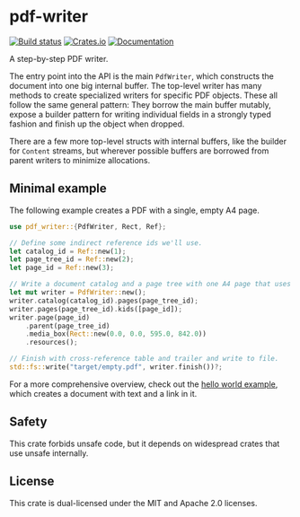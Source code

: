 # pdf-writer
[![Build status](https://github.com/typst/pdf-writer/workflows/Continuous%20integration/badge.svg)](https://github.com/typst/pdf-writer/actions)
[![Crates.io](https://img.shields.io/crates/v/pdf-writer.svg)](https://crates.io/crates/pdf-writer)
[![Documentation](https://docs.rs/pdf-writer/badge.svg)](https://docs.rs/pdf-writer)

A step-by-step PDF writer.

The entry point into the API is the main `PdfWriter`, which constructs the
document into one big internal buffer. The top-level writer has many methods to
create specialized writers for specific PDF objects. These all follow the same
general pattern: They borrow the main buffer mutably, expose a builder pattern
for writing individual fields in a strongly typed fashion and finish up the
object when dropped.

There are a few more top-level structs with internal buffers, like the builder
for `Content` streams, but wherever possible buffers are borrowed from parent
writers to minimize allocations.

## Minimal example
The following example creates a PDF with a single, empty A4 page.

```rust
use pdf_writer::{PdfWriter, Rect, Ref};

// Define some indirect reference ids we'll use.
let catalog_id = Ref::new(1);
let page_tree_id = Ref::new(2);
let page_id = Ref::new(3);

// Write a document catalog and a page tree with one A4 page that uses no resources.
let mut writer = PdfWriter::new();
writer.catalog(catalog_id).pages(page_tree_id);
writer.pages(page_tree_id).kids([page_id]);
writer.page(page_id)
    .parent(page_tree_id)
    .media_box(Rect::new(0.0, 0.0, 595.0, 842.0))
    .resources();

// Finish with cross-reference table and trailer and write to file.
std::fs::write("target/empty.pdf", writer.finish())?;
```

For a more comprehensive overview, check out the [hello world example], which
creates a document with text and a link in it.

## Safety
This crate forbids unsafe code, but it depends on widespread crates that use
unsafe internally.

## License
This crate is dual-licensed under the MIT and Apache 2.0 licenses.

[hello world example]: https://github.com/typst/pdf-writer/tree/main/examples/hello.rs

